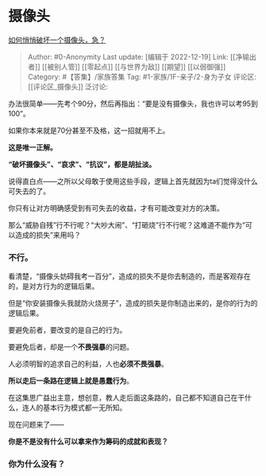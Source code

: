 # 摄像头
[如何悄悄破坏一个摄像头，急？](https://www.zhihu.com/question/568989207/answer/2806660459)

> Author: #0-Anonymity
> Last update: [编辑于 2022-12-19]
> Link: [[净输出者]] [[被别人管]] [[零起点]] [[与世界为敌]] [[期望]] [[以弱御强]]
> Category: #【答集】/家族答集
> Tag: #1-家族/1F-亲子/2-身为子女
> 评论区: [[评论区_摄像头]]
> 泛讨论:

办法很简单——先考个90分，然后再指出：“要是没有摄像头，我也许可以考95到100”。

如果你本来就是70分甚至不及格，这一招就用不上。

**这是唯一正解。**

**“破坏摄像头”、“哀求”、“抗议”，都是胡扯淡。**

说得直白点——之所以父母敢于使用这些手段，逻辑上首先就因为ta们觉得没什么可失去的了。

你只有让对方明确感受到有可失去的收益，才有可能改变对方的决策。

那么“威胁自残”行不行呢？“大吵大闹”、“打砸烧”行不行呢？这难道不能作为“可以造成的损失”来用吗？

### 不行。

看清楚，“摄像头妨碍我考一百分”，造成的损失不是你去制造的，而是客观存在的，是对方行为的逻辑后果。

但是“你安装摄像头我就防火烧房子”，造成的损失是你制造出来的，是你的行为的逻辑后果。

要避免前者，要改变的是自己的行为。

要避免后者，却是一个**不畏强暴**的问题。

人必须明智的追求自己的利益，人也**必须不畏强暴**。

**所以走后一条路在逻辑上就是愚蠢行为**。

在这集思广益出主意，想创意，教人走后面这条路的，自己都不知道自己在干什么，连人的基本行为模式都一无所知。

现在问题来了——

**你是不是没有什么可以拿来作为筹码的成就和表现？**

### 你为什么没有？
